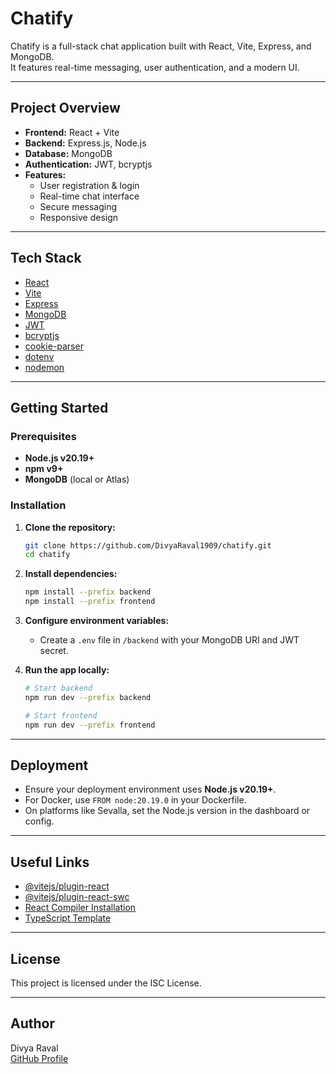 # Chatify

Chatify is a full-stack chat application built with React, Vite, Express, and MongoDB.  
It features real-time messaging, user authentication, and a modern UI.

---

## Project Overview

- **Frontend:** React + Vite
- **Backend:** Express.js, Node.js
- **Database:** MongoDB
- **Authentication:** JWT, bcryptjs
- **Features:**
  - User registration & login
  - Real-time chat interface
  - Secure messaging
  - Responsive design

---

## Tech Stack

- [React](https://react.dev/)
- [Vite](https://vitejs.dev/)
- [Express](https://expressjs.com/)
- [MongoDB](https://www.mongodb.com/)
- [JWT](https://jwt.io/)
- [bcryptjs](https://github.com/dcodeIO/bcrypt.js)
- [cookie-parser](https://github.com/expressjs/cookie-parser)
- [dotenv](https://github.com/motdotla/dotenv)
- [nodemon](https://nodemon.io/)

---

## Getting Started

### Prerequisites

- **Node.js v20.19+**
- **npm v9+**
- **MongoDB** (local or Atlas)

### Installation

1. **Clone the repository:**
   ```bash
   git clone https://github.com/DivyaRaval1909/chatify.git
   cd chatify
   ```

2. **Install dependencies:**
   ```bash
   npm install --prefix backend
   npm install --prefix frontend
   ```

3. **Configure environment variables:**
   - Create a `.env` file in `/backend` with your MongoDB URI and JWT secret.

4. **Run the app locally:**
   ```bash
   # Start backend
   npm run dev --prefix backend

   # Start frontend
   npm run dev --prefix frontend
   ```

---

## Deployment

- Ensure your deployment environment uses **Node.js v20.19+**.
- For Docker, use `FROM node:20.19.0` in your Dockerfile.
- On platforms like Sevalla, set the Node.js version in the dashboard or config.

---

## Useful Links

- [@vitejs/plugin-react](https://github.com/vitejs/vite-plugin-react/blob/main/packages/plugin-react)
- [@vitejs/plugin-react-swc](https://github.com/vitejs/vite-plugin-react/blob/main/packages/plugin-react-swc)
- [React Compiler Installation](https://react.dev/learn/react-compiler/installation)
- [TypeScript Template](https://github.com/vitejs/vite/tree/main/packages/create-vite/template-react-ts)

---

## License

This project is licensed under the ISC License.

---

## Author

Divya Raval  
[GitHub Profile](https://github.com/DivyaRaval1909)

